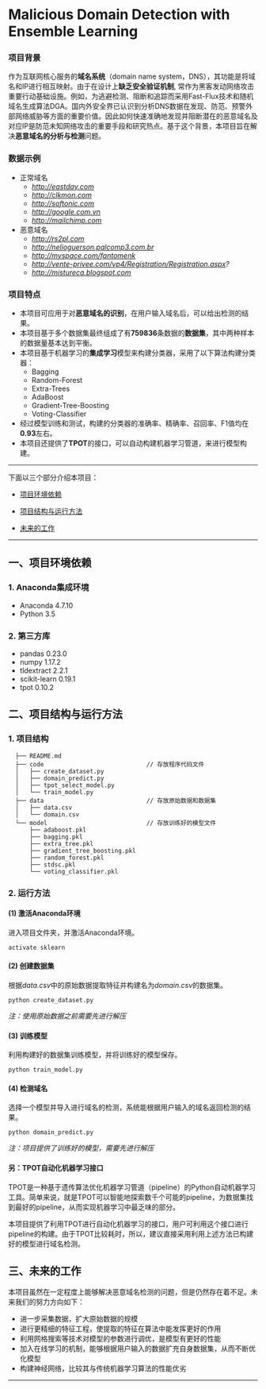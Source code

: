 # Malicious Domain Detection with Ensemble Learning

### 项目背景

作为互联网核心服务的**域名系统**（domain name system，DNS），其功能是将域名和IP进行相互映射。由于在设计上**缺乏安全验证机制**, 常作为黑客发动网络攻击重要行动基础设施。例如，为逃避检测、阻断和追踪而采用Fast-Flux技术和随机域名生成算法DGA。国内外安全界已认识到分析DNS数据在发现、防范、预警外部网络威胁等方面的重要价值。因此如何快速准确地发现并阻断潜在的恶意域名及对应IP是防范未知网络攻击的重要手段和研究热点。基于这个背景，本项目旨在解决**恶意域名的分析与检测**问题。

### 数据示例

- 正常域名
  - *http://eastday.com*
  - *http://clkmon.com*
  - *http://softonic.com*
  - *http://google.com.vn*
  - *http://mailchimp.com*
- 恶意域名
  - *http://rs2pl.com*
  - *http://nelioguerson.palcomp3.com.br*
  - *http://myspace.com/fantomenk*
  - *http://vente-privee.com/vp4/Registration/Registration.aspx?*
  - *http://mistureca.blogspot.com*

### 项目特点

- 本项目可应用于对**恶意域名的识别**，在用户输入域名后，可以给出检测的结果。
- 本项目基于多个数据集最终组成了有**759836**条数据的**数据集**，其中两种样本的数据量基本达到平衡。
- 本项目基于机器学习的**集成学习**模型来构建分类器，采用了以下算法构建分类器：
  - Bagging
  - Random-Forest
  - Extra-Trees
  - AdaBoost
  - Gradient-Tree-Boosting
  - Voting-Classifier
- 经过模型训练和测试，构建的分类器的准确率、精确率、召回率、F1值均在**0.93**左右。
- 本项目还提供了**TPOT**的接口，可以自动构建机器学习管道，来进行模型构建。
---



下面以三个部分介绍本项目：

- [项目环境依赖](#env)

- [项目结构与运行方法](#env1)

- [未来的工作](#env2)

---



## <span id="env">一、项目环境依赖</span>

### 1. Anaconda集成环境
- Anaconda 4.7.10
- Python 3.5
### 2. 第三方库
- pandas 0.23.0 
- numpy 1.17.2
- tldextract 2.2.1
- scikit-learn 0.19.1
- tpot 0.10.2

## <span id="env1">二、项目结构与运行方法</span>

### 1. 项目结构

      ├── README.md                         
      ├── code                             // 存放程序代码文件
      │   ├── create_dataset.py             
      │   ├── domain_predict.py             
      │   ├── tpot_select_model.py         
      │   └── train_model.py                
      ├── data                             // 存放原始数据和数据集
      │   ├── data.csv                     
      │   └── domain.csv                   
      └── model                            // 存放训练好的模型文件
          ├── adaboost.pkl                 
          ├── bagging.pkl                  
          ├── extra_tree.pkl               
          ├── gradient_tree_boosting.pkl                
          ├── random_forest.pkl            
          ├── stdsc.pkl                    
          └── voting_classifier.pkl        

### 2. 运行方法

#### (1) 激活Anaconda环境
进入项目文件夹，并激活Anaconda环境。
```
activate sklearn
```

#### (2) 创建数据集
根据*data.csv*中的原始数据提取特征并构建名为*domain.csv*的数据集。
```
python create_dataset.py
```
*注：使用原始数据之前需要先进行解压*
#### (3) 训练模型
利用构建好的数据集训练模型，并将训练好的模型保存。
```
python train_model.py
```
#### (4) 检测域名
选择一个模型并导入进行域名的检测，系统能根据用户输入的域名返回检测的结果。
```
python domain_predict.py
```
*注：项目提供了训练好的模型，需要先进行解压*
#### 另：TPOT自动化机器学习接口

   TPOT是一种基于遗传算法优化机器学习管道（pipeline）的Python自动机器学习工具。简单来说，就是TPOT可以智能地探索数千个可能的pipeline，为数据集找到最好的pipeline，从而实现机器学习中最乏味的部分。

本项目提供了利用TPOT进行自动化机器学习的接口，用户可利用这个接口进行pipeline的构建。由于TPOT比较耗时，所以，建议直接采用利用上述方法已构建好的模型进行域名检测。

## <span id="env2">三、未来的工作</span>

本项目虽然在一定程度上能够解决恶意域名检测的问题，但是仍然存在着不足。未来我们的努力方向如下：
- 进一步采集数据，扩大原始数据的规模
- 进行更精细的特征工程，使提取的特征在算法中能发挥更好的作用
- 利用网格搜索等技术对模型的参数进行调优，是模型有更好的性能
- 加入在线学习的机制，能够根据用户输入的数据扩充自身数据集，从而不断优化模型
- 构建神经网络，比较其与传统机器学习算法的性能优劣

------






